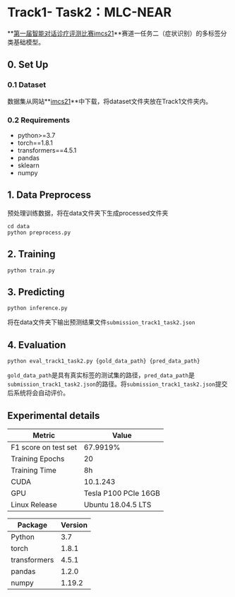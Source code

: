 # Track1- Task2：MLC-NEAR

**[第一届智能对话诊疗评测比赛imcs21](http://www.fudan-disc.com/sharedtask/imcs21/index.html)**赛道一任务二（症状识别）的多标签分类基础模型。

## 0. Set Up

### 0.1 Dataset

数据集从网站**[imcs21](http://www.fudan-disc.com/sharedtask/imcs21/index.html)**中下载，将dataset文件夹放在Track1文件夹内。

### 0.2 Requirements

- python>=3.7
- torch==1.8.1
- transformers==4.5.1
- pandas
- sklearn
- numpy

## 1. Data Preprocess 

预处理训练数据，将在data文件夹下生成processed文件夹

```
cd data
python preprocess.py
```

## 2. Training

```
python train.py
```

## 3. Predicting

```
python inference.py
```
将在data文件夹下输出预测结果文件`submission_track1_task2.json`


## 4. Evaluation

```
python eval_track1_task2.py {gold_data_path} {pred_data_path}
```

`gold_data_path`是具有真实标签的测试集的路径，`pred_data_path`是`submission_track1_task2.json`的路径。将`submission_track1_task2.json`提交后系统将会自动评价。

## Experimental details

| Metric               | Value                |
| -------------------- | -------------------- |
| F1 score on test set | 67.9919%             |
| Training Epochs      | 20                   |
| Training Time        | 8h                   |
| CUDA                 | 10.1.243             |
| GPU                  | Tesla P100 PCIe 16GB |
| Linux Release        | Ubuntu 18.04.5 LTS   |

| Package              | Version              |
| -------------------- | -------------------- |
| Python               | 3.7                  |
| torch                | 1.8.1                |
| transformers         | 4.5.1                |
| pandas               | 1.2.0                |
| numpy                | 1.19.2               |